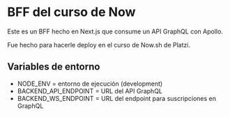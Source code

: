 # BFF del curso de Now
Este es un BFF hecho en Next.js que consume un API GraphQL con Apollo.

Fue hecho para hacerle deploy en el curso de Now.sh de Platzi.

## Variables de entorno
- NODE_ENV             = entorno de ejecución (development)
- BACKEND_API_ENDPOINT = URL del API GraphQL
- BACKEND_WS_ENDPOINT  = URL del endpoint para suscripciones en GraphQL
